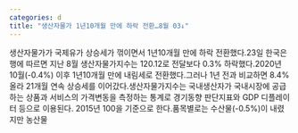 ```yaml
---
categories: d
title: "생산자물가 1년10개월 만에 하락 전환…8월 03↓"
---
```

생산자물가가 국제유가 상승세가 꺾이면서 1년10개월 만에 하락 전환했다.23일 한국은행에 따르면 지난 8월 생산자물가지수는 120.12로 전달보다 0.3% 하락했다.2020년 10월(-0.4%) 이후 1년10개월 만에 내림세로 전환했다.그러나 1년 전과 비교하면 8.4% 올라 21개월 연속 상승세를 이어갔다.생산자물가지수는 국내생산자가 국내시장에 공급하는 상품과 서비스의 가격변동을 측정하는 통계로 경기동향 판단지표와 GDP 디플레이터 등으로 이용된다. 2015년 100을 기준으로 한다.품목별로는 수산물(-0.5%)이 내렸지만 농산물